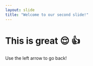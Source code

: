 ```yaml
---
layout: slide
title: "Welcome to our second slide!"
---
```

# This is great 😌 👍
Use the left arrow to go back!
